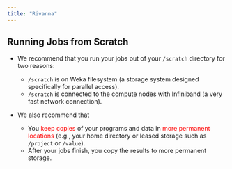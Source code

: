 ```yaml
---
title: "Rivanna"
---
```


## Running Jobs from Scratch

- We recommend that you run your jobs out of your `/scratch` directory for two reasons:

  - `/scratch` is on Weka filesystem (a storage system designed specifically for parallel access).
  - `/scratch` is connected to the compute nodes with Infiniband (a very fast network connection).

- We also recommend that
  - You <span style="color: red;">keep copies</span> of your programs and data in <span style="color: red;">more permanent locations</span> (e.g., your home directory or leased storage such as `/project` or `/value`).
  - After your jobs finish, you copy the results to more permanent storage.
